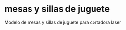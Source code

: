 mesas y sillas de juguete
=========================

Modelo de mesas y sillas de juguete para cortadora laser
